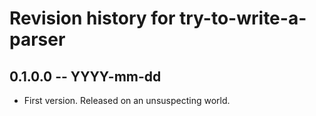 # Revision history for try-to-write-a-parser

## 0.1.0.0 -- YYYY-mm-dd

* First version. Released on an unsuspecting world.
